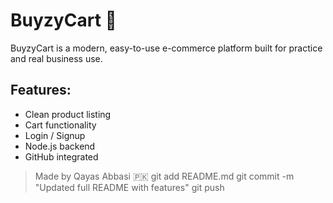# BuyzyCart 🛒
BuyzyCart is a modern, easy-to-use e-commerce platform built for practice and real business use.
## Features:
- Clean product listing
- Cart functionality
- Login / Signup
- Node.js backend
- GitHub integrated
> Made by Qayas Abbasi 🇵🇰
git add README.md
git commit -m "Updated full README with features"
git push
